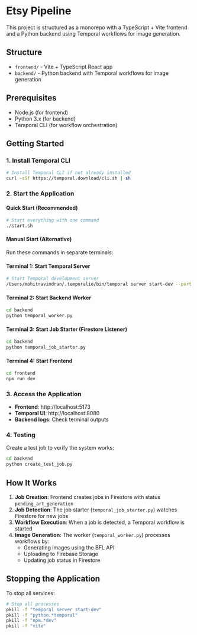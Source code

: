 # Etsy Pipeline

This project is structured as a monorepo with a TypeScript + Vite frontend and a Python backend using Temporal workflows for image generation.

## Structure

- `frontend/` - Vite + TypeScript React app
- `backend/`  - Python backend with Temporal workflows for image generation

## Prerequisites

- Node.js (for frontend)
- Python 3.x (for backend)
- Temporal CLI (for workflow orchestration)

## Getting Started

### 1. Install Temporal CLI
```bash
# Install Temporal CLI if not already installed
curl -sSf https://temporal.download/cli.sh | sh
```

### 2. Start the Application

#### Quick Start (Recommended)
```bash
# Start everything with one command
./start.sh
```

#### Manual Start (Alternative)

Run these commands in separate terminals:

#### Terminal 1: Start Temporal Server
```bash
# Start Temporal development server
/Users/mohitravindran/.temporalio/bin/temporal server start-dev --port 7233 --ui-port 8080
```

#### Terminal 2: Start Backend Worker
```bash
cd backend
python temporal_worker.py
```

#### Terminal 3: Start Job Starter (Firestore Listener)
```bash
cd backend
python temporal_job_starter.py
```

#### Terminal 4: Start Frontend
```bash
cd frontend
npm run dev
```

### 3. Access the Application

- **Frontend**: http://localhost:5173
- **Temporal UI**: http://localhost:8080
- **Backend logs**: Check terminal outputs

### 4. Testing

Create a test job to verify the system works:
```bash
cd backend
python create_test_job.py
```

## How It Works

1. **Job Creation**: Frontend creates jobs in Firestore with status `pending_art_generation`
2. **Job Detection**: The job starter (`temporal_job_starter.py`) watches Firestore for new jobs
3. **Workflow Execution**: When a job is detected, a Temporal workflow is started
4. **Image Generation**: The worker (`temporal_worker.py`) processes workflows by:
   - Generating images using the BFL API
   - Uploading to Firebase Storage
   - Updating job status in Firestore

## Stopping the Application

To stop all services:
```bash
# Stop all processes
pkill -f "temporal server start-dev"
pkill -f "python.*temporal"
pkill -f "npm.*dev"
pkill -f "vite"
``` 